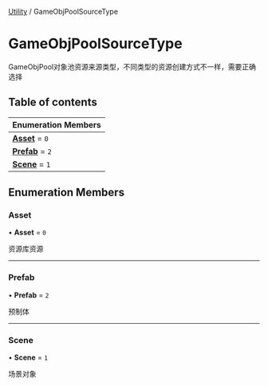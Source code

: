 [Utility](../groups/Utility.Utility.md) / GameObjPoolSourceType

# GameObjPoolSourceType <Badge type="tip" text="Enumeration" /> <Score text="GameObjPoolSourceType" />

GameObjPool对象池资源来源类型，不同类型的资源创建方式不一样，需要正确选择

## Table of contents

| Enumeration Members |
| :-----|
| **[Asset](Extension.GameObjPoolSourceType.md#asset)** = ``0`` <br> |
| **[Prefab](Extension.GameObjPoolSourceType.md#prefab)** = ``2`` <br> |
| **[Scene](Extension.GameObjPoolSourceType.md#scene)** = ``1`` <br> |

## Enumeration Members

### Asset <Score text="Asset" /> 

• **Asset** = ``0``

资源库资源

___

### Prefab <Score text="Prefab" /> 

• **Prefab** = ``2``

预制体

___

### Scene <Score text="Scene" /> 

• **Scene** = ``1``

场景对象
